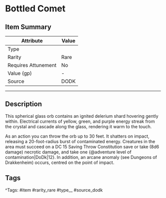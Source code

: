 # Bottled Comet

## Item Summary

| Attribute            | Value                        |
|----------------------|------------------------------|
| Type                 |   |
| Rarity               | Rare             |
| Requires Attunement  | No                |
| Value (gp)           | -    |
| Source               | DODK |

---

## Description

This spherical glass orb contains an ignited delerium shard hovering gently within. Electrical currents of yellow, green, and purple energy streak from the crystal and cascade along the glass, rendering it warm to the touch.

As an action you can throw the orb up to 30 feet. It shatters on impact, releasing a 20-foot-radius burst of contaminated energy. Creatures in the area must succeed on a DC 15 Saving Throw Constitution save or take (8d6 damage) necrotic damage, and take one {@adventure level of contamination|DoDk|12}. In addition, an arcane anomaly (see Dungeons of Drakkenheim) occurs, centred on the point of impact.

## Tags

^Tags: #item #rarity_rare #type__ #source_dodk